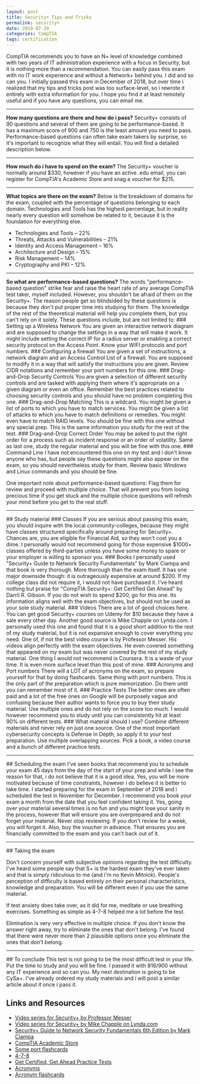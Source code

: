 ```yaml
---
layout: post
title: Security+ Tips and Tricks
permalink: security+
date: 2019-07-20
categories: CompTIA
tags: certification
--- 
```

CompTIA recommends you to have an N+ level of knowledge combined with two years of IT administration experience with a focus in Security, but it is nothing more than a recommendation. You can easily pass this exam with no IT work experience and without a Network+ behind you. I did and so can you. I initially passed this exam in December of 2018, but over time i realized that my tips and tricks post was too surface-level, so i rewrote it entirely with extra information for you. I hope you find it at least remotely useful and if you have any questions, you can email me.


<hr />
<strong>How many questions are there and how do i pass?</strong>
Security+ consists of 90 questions and several of them are going to be performance-based. It has a maximum score of 900 and 750 is the least amount you need to pass. Performance-based questions can often take exam takers by surprise, so it's important to recognize what they will entail. You will find a detailed description below. 
<hr />
<strong>How much do i have to spend on the exam? </strong>
The Security+ voucher is normally around $330, however if you have an active .edu email, you can register for CompTIA's Academic Store and snag a voucher for $215.
<hr />
<strong>What topics are there on the exam?</strong>
Below is the breakdown of domains for the exam, coupled with the percentage of questions belonging to each domain. Technologies and Tools has the highest percentage, but in reality nearly every question will somehow be related to it, because it is the foundation for everything else. 
<ul>
<li>Technologies and Tools – 22%</li>
<li>Threats, Attacks and Vulnerabilities – 21%</li>
<li>Identity and Access Management – 16%</li>
<li>Architecture and Design – 15%</li>
<li>Risk Management – 14%</li>
<li>Cryptography and PKI – 12%</li>
</ul>
<hr />
<strong>So what are performance-based questions?</strong>
The words "performance-based question" strike fear and raise the heart rate of any average CompTIA test taker, myself included. However, you shouldn't be afraid of them on the Security+. The reason people get so blindsided by these questions is because they don't put proper time into studying for them. The knowledge of the rest of the theoretical material will help you complete them, but you can't rely on it solely. These questions include, but are not limited to:
### Setting up a Wireless Network
You are given an interactive network diagram and are supposed to change the settings in a way that will make it work. It might include setting the correct IP for a radius server or enabling a correct security protocol on the Access Point. Know your WIFI protocols and port numbers.
### Configuring a firewall
You are given a set of instructions, a network diagram and an Access Control List of a firewall. You are supposed to modify it in a way that will satisfy the instructions you are given. Review CIDR notations and remember your port numbers for this one.
### Drag-and-Drop Security Controls 
You are given a selection of different security controls and are tasked with applying them where it's appropriate on a given diagram or even an office. Remember the best practices related to choosing security controls and you should have no problem completing this one. 
### Drag-and-Drop Matching
This is a wildcard. You might be given a list of ports to which you have to match services. You might be given a list of attacks to which you have to match definitions or remedies. You might even have to match RAID levels. You should be fine with this one without any special prep. This is the same information you study for the rest of the test.
### Drag-and-Drop Correct Order
You may be asked to put the right order for a process such as incident response or an order of volatility. Same as last one, study the regular material and you will be fine with this one.
### Command Line
I have not encountered this one on my test and i don't know anyone who has, but people say these questions might also appear on the exam, so you should nevertheless study for them. Review basic Windows and Linux commands and you should be fine.
<p>One important note about performance-based questions: Flag them for review and proceed with multiple choice. That will prevent you from losing precious time if you get stuck and the multiple choice questions will refresh your mind before you get to the real stuff.</p>
<hr />
## Study material
### Classes
If you are serious about passing this exam, you should inquire with the local community-colleges, because they might have classes structured specifically around preparing for Security+. Chances are, you are eligible for Financial Aid, so they won't cost you a dime. I personally would not recommend going for those expensive $1000+ classes offered by third-parties unless you have some money to spare or your employer is willing to sponsor you.
### Books
I personally used "Security+ Guide to Network Security Fundamentals" by Mark Ciampa and that book is very thorough. More thorough than the exam itself. It has one major downside though: it is outrageously expensive at around $200. If my college class did not require it, i would not have purchased it.
I've heard nothing but praise for "CompTIA Security+: Get Certified Get Ahead" by Darril R. Gibson. If you do not wish to spend $200, go for this one. Its information aligns well with the exam objectives, but should not be used as your sole study material.
### Videos
There are a lot of good choices here. You can get good Security+ courses on Udemy for $10 because they have a sale every other day. Another good source is Mike Chapple on Lynda.com. I personally used this one and found that it is a good short addition to the rest of my study material, but it is not expansive enough to cover everything you need. One of, if not the best video course is by Professor Messer. His videos align perfectly with the exam objectives. He even covered something that appeared on my exam but was never covered by the rest of my study material. One thing I would not recommend is Coursera. It is a waste of your time. It is even more surface level than this post of mine.
### Acronyms and Port numbers
There will a LOT of acronyms on the exam, so prepare yourself for that by doing flashcards. Same thing with port numbers. This is the only part of the preparation which is pure memorization. Do them until you can remember most of it.
### Practice Tests
The better ones are often paid and a lot of the free ones on Google will be purposely vague and confusing because their author wants to force you to buy their study material. Use multiple ones and do not rely on the score too much. I would however recommend you to study until you can consistently hit at least 90% on different tests.
### What material should I use?
Combine different materials and never rely on just one source. One of the most important cybersecurity concepts is Defense in Depth, so apply it to your test preparation. Use multiple overlapping sources. Pick a book, a video course and a bunch of different practice tests. 
<hr />
## Scheduling the exam
I've seen books that recommend you to schedule your exam 45 days from the day of the start of your prep and while i see the reason for that, i do not believe that it is a good idea. Yes, you will be more motivated because of time constraints, however i do believe it is better to take time. I started preparing for the exam in September of 2018 and i scheduled the test in November for December. I recommend you book your exam a month from the date that you feel confident taking it. Yes, going over your material several times is no fun and you might lose your sanity in the process, however that will ensure you are overprepared and do not forget your material. Never stop reviewing. If you don't review for a week, you will forget it. 
Also, buy the voucher in advance. That ensures you are financially committed to the exam and you can't back out of it. 
<hr />
## Taking the exam
<p>Don't concern yourself with subjective opinions regarding the test difficulty. I've heard some people say that S+ is the hardest exam they've ever taken and that is simply ridiculous to me (and i'm no Kevin Mitnick). People's perception of difficulty is based entirely on their personal characteristics, knowledge and preparation. You will be different even if you use the same material.</p>
<p>If test anxiety does take over, as it did for me, meditate or use breathing exercises. Something as simple as 4-7-8 helped me a lot before the test.</p>
<p>Elimination is very very effective in multiple choice. If you don't know the answer right away, try to eliminate the ones that don't belong. I've found that there were never more than 2 plausible options once you eliminate the ones that don't belong.</p>
<hr />
## To conclude
This test is not going to be the most difficult test in your life. Put the time to study and you will be fine. I passed it with 816/900 without any IT experience and so can you. My next destination is going to be CySa+. I've already ordered my study materials and i will post a similar article about it once i pass it. 

## Links and Resources
<ul class="links">
<li><a href="https://www.professormesser.com/security-plus/sy0-501/sy0-501-training-course/">Video series for Security+ by Professor Messer</a></li>
<li><a href="https://www.lynda.com/Security-tutorials/Cert-Prep-CompTIA-Security-Exam-SY0-501-Basics/590835-2.html">Video series for Security+ by Mike Chapple on Lynda.com</a></li>
<li><a href="https://www.amazon.com/CompTIA-Security-Guide-Network-Fundamentals/dp/1337288780/ref=sr_1_3?ie=UTF8&qid=1545774258&sr=8-3&keywords=Security%2B+Guide+to+Network+Security+Fundamentals">Security+ Guide to Network Security Fundamentals 6th Edition by Mark Ciampa</a></li>
<li><a href="https://academic-store.comptia.org/">CompTIA Academic Store</a></li>
<li><a href="https://dcps.instructure.com/courses/9344/pages/simulation-performance-based-question-resources">Some port flashcards</a></li>
<li><a href="https://www.drweil.com/health-wellness/body-mind-spirit/stress-anxiety/breathing-three-exercises/">4-7-8</a></li>
<li><a href="http://gcgapremium.com/quizzes/secpbq10/">Get Certified, Get Ahead Practice Tests</a></li>
<li><a href="http://getcertifiedgetahead.com/index.php/security/security-acronyms/">Acronyms</a></li>
<li><a href="https://quizlet.com/2158797/security-acronyms-flash-cards/">Acronym flashcards</a></li>
</ul>
